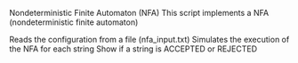 Nondeterministic Finite Automaton (NFA)
This script implements a NFA (nondeterministic finite automaton)

Reads the configuration from a file (nfa_input.txt)
Simulates the execution of the NFA for each string
Show if a string is ACCEPTED or REJECTED
